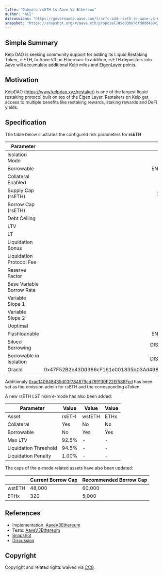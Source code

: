 ```yaml
---
title: "Onboard rsETH to Aave V3 Ethereum"
author: "ACI"
discussions: "https://governance.aave.com/t/arfc-add-rseth-to-aave-v3-ethereum/17696"
snapshot: "https://snapshot.org/#/aave.eth/proposal/0xe83b67dfdddd469c298ce6133f4fdb84c9796c671c023b88617d5a25b5933c7f"
---
```


## Simple Summary

Kelp DAO is seeking community support for adding its Liquid Restaking Token, rsETH, to Aave V3 on Ethereum. In addition, rsETH depositors into Aave will accumulate additional Kelp miles and EigenLayer points.

## Motivation

KelpDAO (https://www.kelpdao.xyz/restake/) is one of the largest liquid restaking protocol built on top of the Eigen Layer. Restakers on Kelp get access to multiple benefits like restaking rewards, staking rewards and DeFi yields.

## Specification

The table below illustrates the configured risk parameters for **rsETH**

| Parameter                 |                                      Value |
| ------------------------- | -----------------------------------------: |
| Isolation Mode            |                                      false |
| Borrowable                |                                    ENABLED |
| Collateral Enabled        |                                       true |
| Supply Cap (rsETH)        |                                     19,000 |
| Borrow Cap (rsETH)        |                                      1,900 |
| Debt Ceiling              |                                      USD 0 |
| LTV                       |                                       72 % |
| LT                        |                                       75 % |
| Liquidation Bonus         |                                      7.5 % |
| Liquidation Protocol Fee  |                                       10 % |
| Reserve Factor            |                                       15 % |
| Base Variable Borrow Rate |                                        0 % |
| Variable Slope 1          |                                        7 % |
| Variable Slope 2          |                                      300 % |
| Uoptimal                  |                                       45 % |
| Flashloanable             |                                    ENABLED |
| Siloed Borrowing          |                                   DISABLED |
| Borrowable in Isolation   |                                   DISABLED |
| Oracle                    | 0x47F52B2e43D0386cF161e001835b03Ad49889e3b |

Additionaly [0xac140648435d03f784879cd789130F22Ef588Fcd](https://etherscan.io/address/0xac140648435d03f784879cd789130F22Ef588Fcd) has been set as the emission admin for rsETH and the corresponding aToken.

A new rsETH LST main e-mode has also been added:

| Parameter             | Value | Value  | Value |
| --------------------- | ----- | ------ | ----- |
| Asset                 | rsETH | wstETH | ETHx  |
| Collateral            | Yes   | No     | No    |
| Borrowable            | No    | Yes    | Yes   |
| Max LTV               | 92.5% | -      | -     |
| Liquidation Threshold | 94.5% | -      | -     |
| Liquidation Penalty   | 1.00% | -      | -     |

The caps of the e-mode related assets have also been updated:

|        | Current Borrow Cap | Recommended Borrow Cap |
| ------ | ------------------ | ---------------------- |
| wstETH | 48,000             | 60,000                 |
| ETHx   | 320                | 5,000                  |

## References

- Implementation: [AaveV3Ethereum](https://github.com/bgd-labs/aave-proposals-v3/blob/7a55e9d529097bedca83167e2dfd5c82380e2ab6/src/20241104_AaveV3Ethereum_OnboardRsETHToAaveV3Ethereum/AaveV3Ethereum_OnboardRsETHToAaveV3Ethereum_20241104.sol)
- Tests: [AaveV3Ethereum](https://github.com/bgd-labs/aave-proposals-v3/blob/7a55e9d529097bedca83167e2dfd5c82380e2ab6/src/20241104_AaveV3Ethereum_OnboardRsETHToAaveV3Ethereum/AaveV3Ethereum_OnboardRsETHToAaveV3Ethereum_20241104.t.sol)
- [Snapshot](https://snapshot.org/#/aave.eth/proposal/0xe83b67dfdddd469c298ce6133f4fdb84c9796c671c023b88617d5a25b5933c7f)
- [Discussion](https://governance.aave.com/t/arfc-add-rseth-to-aave-v3-ethereum/17696)

## Copyright

Copyright and related rights waived via [CC0](https://creativecommons.org/publicdomain/zero/1.0/).
